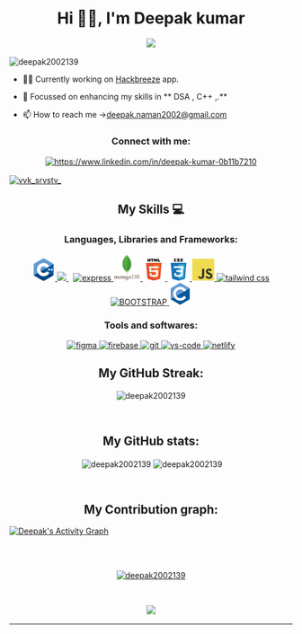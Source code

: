 <h1 align="center">Hi 🙋‍♂️, I'm Deepak kumar</h1>
<p align="center">
  <a href="https://github.com/DenverCoder1/readme-typing-svg"><img src="https://readme-typing-svg.herokuapp.com/?lines=A%20Backend-end%20web%20developer,;Always%20learning%20new%20things.&font=Fira%20Code&center=true&width=440&height=45&color=D93A7C&vCenter=true&size=24"></a>
</p>
<p align="left"> <img src="https://komarev.com/ghpvc/?username=deepak2002139&label=Profile%20views&color=0e75b6&style=flat" alt="deepak2002139" /> </p>

- 👨‍💻 Currently working on [Hackbreeze](https://github.com/gdscnitp/Hackbreeze) app.

- 🌱 Focussed on enhancing my skills in  ** DSA , C++ ,.**

<!-- - 💬 Ask me about **Next  , Html , Css , Figma , DSA ,Operating System, OOPS, DBMS.** -->

- 📫 How to reach me ->deepak.naman2002@gmail.com



<h3 align="center">Connect with me:</h3>
<p align="center">
<a href="https://www.linkedin.com/in/deepak-kumar-0b11b7210" target="blank"><img align="center" src="https://upload.wikimedia.org/wikipedia/commons/thumb/8/81/LinkedIn_icon.svg/2048px-LinkedIn_icon.svg.png" alt="https://www.linkedin.com/in/deepak-kumar-0b11b7210" height="35" width="35" /></a>
  
  <a href="https://www.instagram.com/d_e_e.p_a_k/" target="blank"><img align="center" src="https://upload.wikimedia.org/wikipedia/commons/thumb/e/e7/Instagram_logo_2016.svg/768px-Instagram_logo_2016.svg.png" alt="vvk_srvstv_" height="35" width="35" /></a>

</p>



<h2 align="center"> My Skills 💻 </h2>
<h3 align="center">Languages, Libraries and Frameworks:</h3>
<p align="center">
<a href="https://www.w3schools.com/cpp/" target="_blank"> <img src="https://raw.githubusercontent.com/devicons/devicon/master/icons/cplusplus/cplusplus-original.svg" alt="cplusplus" width="40" height="40"/> </a> 
<!-- <a href="https://nextjs.org/" target="_blank"> <img src="https://res.cloudinary.com/startup-grind/image/upload/c_fill,dpr_2.0,f_auto,g_center,h_1080,q_100,w_1080/v1/gcs/platform-data-dsc/events/nextjs-boilerplate-logo.png" alt="nextjs" width="40" height="40"/> </a>  -->
<!--    <a href="https://reactjs.org/" target="_blank"> <img src="https://raw.githubusercontent.com/devicons/devicon/master/icons/react/react-original-wordmark.svg" alt="react" width="40" height="40"/> </a>  -->
<a style="padding-right:8px;" href="https://nodejs.org" target="_blank"> <img src="https://img.icons8.com/color/48/000000/nodejs.png"/> </a> 
    <a href="https://expressjs.com" target="_blank"> <img src="https://cdn.icon-icons.com/icons2/2699/PNG/512/expressjs_logo_icon_169185.png" alt="express" width="40" height="40"/> </a>
  <a href="https://www.mongodb.com/" target="_blank"> <img src="https://raw.githubusercontent.com/devicons/devicon/master/icons/mongodb/mongodb-original-wordmark.svg" alt="mongodb" width="48" height="48"/> </a> 
<!--      <a href="https://typescriptlang.org" target="_blank"> <img src="https://upload.wikimedia.org/wikipedia/commons/thumb/4/4c/Typescript_logo_2020.svg/2048px-Typescript_logo_2020.svg.png" alt="typescript" width="40" height="40"/> </a>  -->
  <a href="https://www.w3.org/html/" target="_blank"> <img src="https://raw.githubusercontent.com/devicons/devicon/master/icons/html5/html5-original-wordmark.svg" alt="html5" width="40" height="40"/> </a>
  <a href="https://www.w3schools.com/css/" target="_blank"> <img src="https://raw.githubusercontent.com/devicons/devicon/master/icons/css3/css3-original-wordmark.svg" alt="css3" width="40" height="40"/> </a>
<!--   <a href="https://sass-lang.com/" target="_blank"> <img src="https://upload.wikimedia.org/wikipedia/commons/thumb/9/96/Sass_Logo_Color.svg/2560px-Sass_Logo_Color.svg.png" alt="sass" width="40" height="40"/> </a> -->
  <a href="https://developer.mozilla.org/en-US/docs/Web/JavaScript" target="_blank"> <img src="https://raw.githubusercontent.com/devicons/devicon/master/icons/javascript/javascript-original.svg" alt="javascript" width="40" height="40"/> </a>
       <a href="https://tailwindcss.com/" target="_blank"> <img src="https://upload.wikimedia.org/wikipedia/commons/thumb/d/d5/Tailwind_CSS_Logo.svg/2048px-Tailwind_CSS_Logo.svg.png" alt="tailwind css" width="40" height="40"/> </a>
  <a href="https://getbootstrap.com/" target="_blank"> <img src="https://upload.wikimedia.org/wikipedia/commons/thumb/b/b2/Bootstrap_logo.svg/1280px-Bootstrap_logo.svg.png" alt="BOOTSTRAP" width="40" height="40"/> </a>
<a href="https://www.cprogramming.com/" target="_blank"> <img src="https://raw.githubusercontent.com/devicons/devicon/master/icons/c/c-original.svg" alt="c" width="40" height="40"/> </a> 
</p>
<h3 align="center"> Tools and softwares:</h3>
<p align="center">
     <a href="https://www.figma.com/" target="_blank"> <img src="https://www.vectorlogo.zone/logos/figma/figma-icon.svg" alt="figma" width="40" height="40"/> </a> 
<a href="https://www.firebase.google.com/" target="_blank"> <img src="https://cdn.iconscout.com/icon/free/png-256/firebase-3521427-2944871.png?f=webp&w=256" alt="firebase" width="40" height="40"/> </a> 
<!--   <a href="https://aws.amazon.com/" target="_blank"> <img src="https://www.svgrepo.com/show/331300/aws.svg" alt="aws" width="40" height="40"/> </a> -->
      <a href="https://git-scm.com/" target="_blank"> <img src="https://git-scm.com/images/logos/downloads/Git-Icon-1788C.png" alt="git" width="40" height="40"/> </a> 
<a href="https://code.visualstudio.com/" target="_blank"> <img src="https://upload.wikimedia.org/wikipedia/commons/thumb/9/9a/Visual_Studio_Code_1.35_icon.svg/2048px-Visual_Studio_Code_1.35_icon.svg.png" alt="vs-code" width="40" height="40"/> </a> 
<!-- <a href="https://www.postman.com/" target="_blank"> <img src="https://cdn.worldvectorlogo.com/logos/postman.svg" alt="postman" width="50" height="50"/> </a>  -->
<!--   <a href="https://heroku.com" target="_blank"> <img src="https://www.vectorlogo.zone/logos/heroku/heroku-icon.svg" alt="heroku" width="40" height="40"/> </a>  -->
  <a href="https://www.netlify.com/" target="_blank"> <img src="https://cdn.freebiesupply.com/logos/large/2x/netlify-logo-svg-vector.svg" alt="netlify" width="40" height="40"/> </a> 
<!--   <a href="https://onrender.com/" target="_blank"> <img src="https://images.g2crowd.com/uploads/product/image/small_square/small_square_477db83f729d63210139ec7cd29c1351/render-render.png" alt="render" width="40" height="40"/> </a>  -->
</p>





<h2 align="center"> My GitHub Streak:</h2>
<p align="center"><img align="center" src="https://github-readme-streak-stats.herokuapp.com/?user=deepak2002139&theme=radical" alt="deepak2002139" /></p><br/>
<!-- //algolia  -->
<h2 align="center"> My GitHub stats:</h2>
<p align="center" >&nbsp;<img align="center" src="https://github-readme-stats.vercel.app/api?username=deepak2002139&show_icons=true&locale=en&theme=radical" alt="deepak2002139" />
<img align="center" margin="0.5rem" src="https://github-readme-stats.vercel.app/api/top-langs?username=deepak2002139&show_icons=true&locale=en&layout=compact&theme=radical" alt="deepak2002139" /></p>
<br/>
<h2 align="center"> My Contribution graph:</h2>
<a href="https://github.com/deepak2002139/github-readme-activity-graph"><img alt="Deepak's Activity Graph" src="https://github-readme-activity-graph.cyclic.app/graph?username=deepak2002139&bg_color=141321&color=D93A7C&line=F85D7F&point=F1E05A" /></a>

<br/> <br/>
<p align="center"> <a href="https://github.com/ryo-ma/github-profile-trophy"><img src="https://github-profile-trophy.vercel.app/?username=deepak2002139&column=6&margin-w=10&margin-h=10&theme=radical" alt="deepak2002139" /></a> </p>
<br/>

<p align="center">
  <a href="https://github.com/DenverCoder1/readme-typing-svg"><img src="https://readme-typing-svg.herokuapp.com/?lines=See%20you%20next%20time🤗.&font=Fira%20Code&center=true&width=440&height=45&color=D93A7C&vCenter=true&size=24"></a>
</p>
<hr/>
